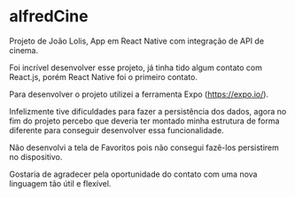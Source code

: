# alfredCine
 
 
Projeto de João Lolis, App em React Native com integração de API de cinema.

Foi incrível desenvolver esse projeto, já tinha tido algum contato com React.js, porém React Native foi o primeiro contato.

Para desenvolver o projeto utilizei a ferramenta Expo (https://expo.io/).

Infelizmente tive dificuldades para fazer a persistência dos dados, agora no fim do projeto percebo que deveria ter montado minha estrutura de forma diferente para conseguir desenvolver essa funcionalidade.

Não desenvolvi a tela de Favoritos pois não consegui fazê-los persistirem no dispositivo.

Gostaria de agradecer pela oportunidade do contato com uma nova linguagem tão útil e flexível.
